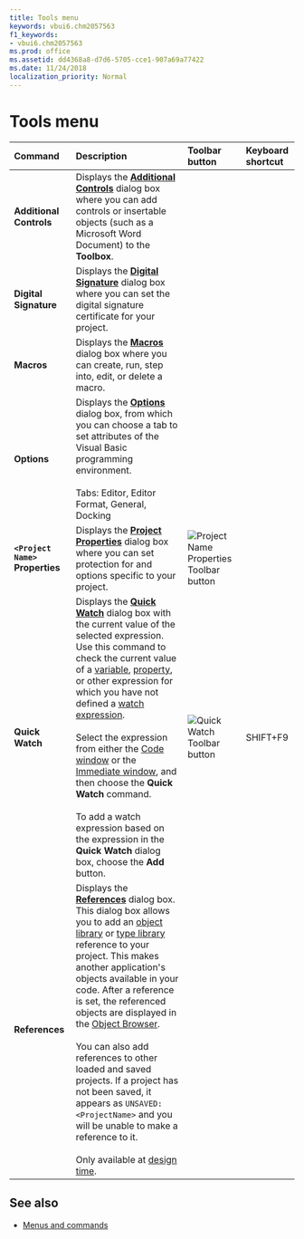 ```yaml
---
title: Tools menu
keywords: vbui6.chm2057563
f1_keywords:
- vbui6.chm2057563
ms.prod: office
ms.assetid: dd4368a8-d7d6-5705-cce1-907a69a77422
ms.date: 11/24/2018
localization_priority: Normal
---
```



# Tools menu

|Command|Description|Toolbar button|Keyboard shortcut|
|:------|:----------|:-------------|:----------------|
|**Additional Controls**|Displays the **[Additional Controls](additional-controls-dialog-box.md)** dialog box where you can add controls or insertable objects (such as a Microsoft Word Document) to the **Toolbox**.|||
|**Digital Signature**|Displays the **[Digital Signature](digital-signature-dialog-box.md)** dialog box where you can set the digital signature certificate for your project.|||
|**Macros**|Displays the **[Macros](macros-dialog-box.md)** dialog box where you can create, run, step into, edit, or delete a macro.|||
|**Options**|Displays the **[Options](options-dialog-box.md)** dialog box, from which you can choose a tab to set attributes of the Visual Basic programming environment.<br/><br/>Tabs: Editor, Editor Format, General, Docking |||
|**`<Project Name>` Properties**|Displays the **[Project Properties](project-properties-dialog-box.md)** dialog box where you can set protection for and options specific to your project.|![Project Name Properties Toolbar button](../../../images/tbr_prpr_ZA01201728.gif)||
|**Quick Watch**|Displays the **[Quick Watch](quick-watch-dialog-box.md)** dialog box with the current value of the selected expression. Use this command to check the current value of a [variable](../../Glossary/vbe-glossary.md#variable), [property](../../Glossary/vbe-glossary.md#property), or other expression for which you have not defined a [watch expression](../../Glossary/vbe-glossary.md#watch-expression).<br/><br/>Select the expression from either the [Code window](code-window.md) or the [Immediate window](immediate-window.md), and then choose the **Quick Watch** command.<br/><br/>To add a watch expression based on the expression in the **Quick Watch** dialog box, choose the **Add** button.|![Quick Watch Toolbar button](../../../images/tbr_qwat_ZA01201733.gif) |SHIFT+F9|
|**References**|Displays the **[References](references-dialog-box.md)** dialog box. This dialog box allows you to add an [object library](../../Glossary/vbe-glossary.md#object-library) or [type library](../../Glossary/vbe-glossary.md#type-library) reference to your project. This makes another application's objects available in your code. After a reference is set, the referenced objects are displayed in the [Object Browser](../../Glossary/vbe-glossary.md#object-browser). <br/><br/>You can also add references to other loaded and saved projects. If a project has not been saved, it appears as `UNSAVED: <ProjectName>` and you will be unable to make a reference to it.<br/><br/>Only available at [design time](../../Glossary/vbe-glossary.md#design-time).|||


## See also

- [Menus and commands](../menus-commands.md)
